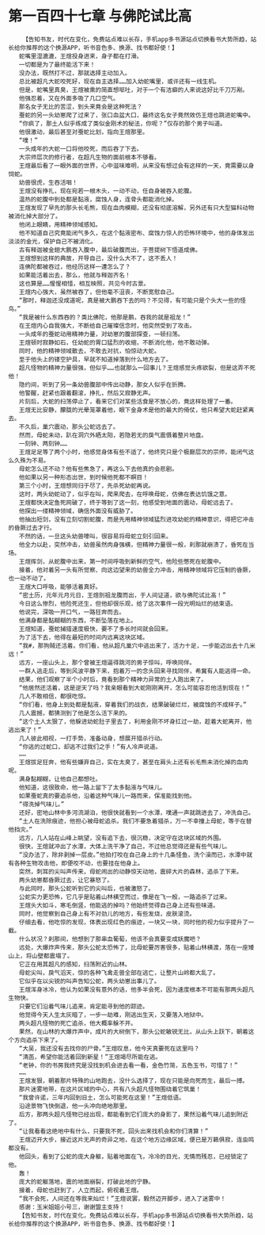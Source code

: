 # 第一百四十七章 与佛陀试比高
        【告知书友，时代在变化，免费站点难以长存，手机app多书源站点切换看书大势所趋，站长给你推荐的这个换源APP，听书音色多、换源、找书都好使！】
       蛇嘴里湿漉漉，王煊投身进来，身子都在打滑。
       一切都是为了最终能活下来！
       没办法，既然打不过，那就选择主动加入。
       总比被超凡大蛇咬死好，现在自主选择……加入幼蛇嘴里，或许还有一线生机。
       但是，蛇嘴里真臭，王煊被熏的简直想呕吐，对于一个有洁癖的人来说这好比千刀万剐。
       他强忍着，又在外面多吸了几口空气。
       那名女子无比的苦涩，到头来竟会是这种死法？
       蚕蛇的另一头幼崽爬了过来了，张口血盆大口，最终这名女子竟然效仿王煊也跳进蛇嘴中。
       “你疯了，那土人似乎练成了类似金刚术的秘法，你呢？”仅存的那个男子叫道。
       他很激动，最后甚至对蚕蛇比划，指向王煊那里。
       “噗！”
       一头成年的大蛇一口将他咬死，而后吞了下去。
       大宗师层次的修行者，在超凡生物的面前根本不够看。
       王煊最后看了一眼外面的世界，心中滋味难明，从来没有想过会有这样的一天，竟需要以身饲蛇。
       幼兽很虎，生吞活咽！
       王煊没有挣扎，现在宛若一根木头，一动不动，任自身被吞入蛇腹。
       温热的蛇腹中到处都是黏液，腐蚀人身，连骨头都能消化掉。
       王煊发现了早先的那头长毛熊，现在血肉模糊，还没有彻底溶解，另外还有只大型猫科动物被消化掉大部分了。
       他闭上眼睛，用精神领域感知。
       他不知道自己究竟能闭气多久，在这个黏液密布、腐蚀力惊人的恐怖环境中，他的身体发出淡淡的金光，保护自己不被消化。
       古有释迦被金翅大鹏吞入腹中，最后破腹而出，于菩提树下悟道成佛。
       王煊想到这样的典故，开导自己，没什么大不了，这不丢人！
       连佛陀都被吞过，他经历这样一遭怎么了？
       如果能活着出去，那么，他就与释迦齐名！
       这也算是……惺惺相惜，相互映照，共见今时古景。
       王煊内心强大，虽然被吞了，但他毫不沮丧，不断宽慰自己。
       “那时，释迦还没成道呢，真是被大鹏吞下去的吗？不见得，有可能只是个头大一些的怪鸟。”
       “我是被什么东西吞的？类比佛陀，他那是鹏，吞我的就是祖龙！”
       在王煊内心自我强大，不断给自己璀璨信念时，他突然受到了攻击。
       一头成年的蚕蛇动用精神力量，对幼崽的腹部探查，一顿扫荡。
       王煊顿时寂静如石，任幼蛇的胃口猛烈的收缩，不断消化他，他不敢动弹。
       同时，他的精神领域散去，不敢去对抗，怕惊动大蛇。
       至于他头上的镂空护具，早就不知道掉落到什么地方去了。
       超凡怪物的精神力量很强，但似乎……也就那么一回事儿？王煊感觉头疼欲裂，但是这弄不死他！
       隐约间，听到了另一条幼兽腹部中传出动静，那女人似乎在折腾。
       他警醒，赶紧也跟着翻滚，挣扎，然后又寂静无声。
       片刻后，大蛇的扫荡停止了，看来它们对某些活食是不放心的，竟这样处理了一番。
       王煊无比安静，朦胧的光晕笼罩着他，眼下金身术是他的最大的倚仗，他只希望大蛇赶紧离去。
       不久后，巢穴震动，那头公蛇远去了。
       然而，母蛇未动，趴在洞穴外晒太阳，若隐若无的戾气震慑着整片地盘。
       一刻钟、两刻钟……
       王煊足足等了两个小时，他感觉身体有些不适了，他终究只是个极巅层次的宗师，能闭气这么久殊为不易。
       母蛇怎么还不动？他有些焦急了，再这么下去他真的会悲剧。
       他如果以另一种形态出世，到时候他死都不瞑目！
       第三个小时，王煊想同归于尽了，先杀死幼蛇再说。
       这时，两头幼蛇动了，似乎在叫，爬来爬去，在呼唤母蛇，仿佛在表达饥饿之意。
       王煊都快决定鱼死网破了，终于等到了这一刻，他感受到地面的震动，母蛇远去了。
       他探出一缕精神领域，确信外面没有威胁了。
       他抽出短剑，没有立刻切割蛇腹，而是先用精神领域猛烈进攻幼蛇的精神意识，得把它冲击的昏厥过去才行。
       不然的话，一旦这头幼兽嚎叫，很容易将母蛇立刻引回来。
       他全力以赴，突然冲击，幼兽虽然肉身强横，但精神力量很一般，刹那就崩溃了，昏死在当场。
       王煊挥剑，从蛇腹中出来，第一时间呼吸到新鲜的空气，他险些憋死在蛇腹中。
       接着，他对着另一头有所觉察、向这边望来的幼兽全力冲击，用精神领域将它压制的昏厥，也一动不动了。
       王煊大口呼吸，能够活着真好。
       “密土历，元年元月元日，王煊剖祖龙腹而出，于人间证道，欲与佛陀试比高！”
       今日这么惨烈，他险死还生，但他却很乐观，给了这次事件一段光明灿烂的结束语。
       他说完，深吸一开口气，一路狂奔而去。
       他满身都是黏糊糊的东西，不断坠落在地上。
       王煊知道，蚕蛇捕猎速度极快，要不了多长时间就会回来。
       为了活下去，他得在最短的时间内远离这块区域。
       “我#，那狗贼还活着。你们看，他从超凡巢穴中逃出来了，活力十足，一步能迈出去十几米远！”
       远方，一座山头上，那个曾被王煊逼得跳河的男子惊叫，呼唤同伴。
       一群人逃走后，等到风波平静下来，抱着万一的念头回来寻找同伴，希冀有人能逃得一命。
       结果，他们观察了半个小时后，竟看到那个精神力异常的土人跑出来了。
       “他居然还活着，这是逆天了吗？我亲眼看到大蛇刚刚离开，怎么可能容忍他活到现在！”
       几人不敢相信，都很吃惊。
       “你们看，他身上到处都是黏液，穿着我们的战衣，结果破破烂烂，被腐蚀的不成样子。”
       几人震撼，都猜测到了他是怎么活下来的。
       “这个土人太狠了，他躲进幼蛇肚子里去了，利用金刚不坏身扛过一劫，趁着大蛇离开，他逃出来了！”
       几人彼此相视，一打手势，准备动身，想展开猎杀行动。
       “你逃的过蛇口，却逃不过我们之手！”有人冷声说道。
       ……
       王煊拔足狂奔，他有些嫌弃自己，实在太臭了，甚至在肩头上还有长毛熊未消化掉的血肉呢。
       满身黏糊糊，让他自己都想吐。
       他知道，这很致命，他一路上留下了太多黏液与气味儿。
       如果蚕蛇真的要追杀他，沿着这种气味儿一路而来，保准能找到他。
       “得洗掉气味儿。”
       还好，密地山林中多河流湖泊，他很快就看到一个水潭，噗通一声就跳进去了，冲洗自己。
       “土人在洗除痕迹，他担心被母蛇追杀。我们不要急着猎杀，万一不幸撞上母蛇，等于在替他挡灾。”
       远方，几人站在山峰上眺望，没有追下去，很沉稳，决定守在这块区域的外围。
       很快，王煊就冲出了水潭，大体上洗干净了自己，不过他总觉得还是有些气味儿。
       “没办法了，除非剥掉一层皮。”他拍打咬在自己身上的十几条怪鱼，洗个澡而已，水潭中就有各种生物攻击他，即便咬不动，也要挂在他身上。
       突然，刺耳的尖叫声传来，母蛇闹出的动静惊天动地，震碎大片的森林，追杀了下来。
       两头幼崽都昏厥过去，让它暴怒了。
       与此同时，那头公蛇听到它的尖叫后，也被激怒了。
       公蛇实力更恐怖，它几乎是贴着山林横空而过，像是在飞一般，一路追杀了过来。
       王煊头大如斗，寒毛倒竖，他能逃的掉吗？他始终觉得自己身上还有些味道。
       同时，他觉察到自己身上有不对劲儿的地方，有些发烧，皮肤滚烫。
       仔细去看，他吃惊的发现，体表出现红色的痕迹，一块又一块，同时他的视力似乎提升了一截。
       什么状况？刹那间，他想到了那串血葡萄，他该不会真要变成妖魔吧？
       远处，大爆炸声传来，那头公蛇太恐怖了，比母蛇要厉害很多，贴着山林横渡，落在一座矮山上，将山壁都震塌了。
       它正在用其超凡的感知，扫荡附近的山林。
       母蛇尖叫，戾气滔天，惊的各种飞禽走兽全部在逃亡，让整片山岭都大乱了。
       它似乎在以尖锐的叫声告知公蛇，两头幼崽出事儿了。
       王煊浑身冰冷，他认为如果没有意外的话，他多半会死，因为速度根本不可能有那两头超凡生物快。
       只要它们沿着气味儿追来，肯定能寻到他的踪迹。
       他觉得今天人生太灰暗了，一步一劫难，刚逃出生天，又要落入地狱中。
       两头超凡怪物的死亡追杀，他大概率躲不开。
       果然，在山林的大爆炸声中，成片的大树倒下，那头公蛇敏锐无比，从山头上跃下，朝着这个方向追杀下来了。
       “大吴，我还没有去找你的尸骨。”王煊叹息，他今天真要死在这里吗？
       “清菡，希望你能活着回到新星！”王煊竭尽所能在逃。
       “老钟，你的书房我终究是没找到机会进去看一看，金色竹简，五色玉书，可惜了！”
       ……
       王煊发狠，朝着那片特殊的山地跑去，没什么选择了，现在只能是向死而生，最后一搏。
       那片迷雾地带，在这片区域的中心，共有八头超凡怪物围绕着它筑巢！
       “我曾许诺，三年内回到旧土，怎么可能死在这里！”王煊低语。
       沿途景物飞快倒退，他一头冲向绝地那里。
       后方，那两头超凡怪物已经出现，都能看到它们庞大的身影了，果然沿着气味儿追到附近了。
       “让我看看这绝地中有什么，只要我不死，回头出来找机会和你们清算！”
       王煊迈开大步，接近这片无声的奇异之地，在这个地方边缘区域，便已是万籁俱寂，连虫鸣都没有。
       他回头，看到了公蛇的庞大身躯，贴着地面在飞，冷冷的目光，无情而残忍，已经锁定了他。
       轰！
       庞大的蛇躯落地，震的地面崩裂，打破此地的宁静。
       接着，母蛇也赶到了，人立而起，俯视着王煊。
       “我不会死，人间还在等我来灿烂！”王煊说罢，毅然迈开脚步，进入了迷雾中！
       感谢：玉米姐姐小号三，谢谢盟主支持！
       【告知书友，时代在变化，免费站点难以长存，手机app多书源站点切换看书大势所趋，站长给你推荐的这个换源APP，听书音色多、换源、找书都好使！】